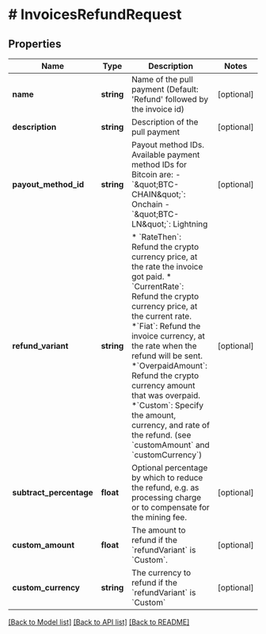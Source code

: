 # # InvoicesRefundRequest

## Properties

Name | Type | Description | Notes
------------ | ------------- | ------------- | -------------
**name** | **string** | Name of the pull payment (Default: &#39;Refund&#39; followed by the invoice id) | [optional]
**description** | **string** | Description of the pull payment | [optional]
**payout_method_id** | **string** | Payout method IDs. Available payment method IDs for Bitcoin are:   - &#x60;\&quot;BTC-CHAIN\&quot;&#x60;: Onchain    -&#x60;\&quot;BTC-LN\&quot;&#x60;: Lightning | [optional]
**refund_variant** | **string** | * &#x60;RateThen&#x60;: Refund the crypto currency price, at the rate the invoice got paid.  * &#x60;CurrentRate&#x60;: Refund the crypto currency price, at the current rate.  *&#x60;Fiat&#x60;: Refund the invoice currency, at the rate when the refund will be sent.  *&#x60;OverpaidAmount&#x60;: Refund the crypto currency amount that was overpaid.  *&#x60;Custom&#x60;: Specify the amount, currency, and rate of the refund. (see &#x60;customAmount&#x60; and &#x60;customCurrency&#x60;) | [optional]
**subtract_percentage** | **float** | Optional percentage by which to reduce the refund, e.g. as processing charge or to compensate for the mining fee. | [optional]
**custom_amount** | **float** | The amount to refund if the &#x60;refundVariant&#x60; is &#x60;Custom&#x60;. | [optional]
**custom_currency** | **string** | The currency to refund if the &#x60;refundVariant&#x60; is &#x60;Custom&#x60; | [optional]

[[Back to Model list]](../../README.md#models) [[Back to API list]](../../README.md#endpoints) [[Back to README]](../../README.md)

